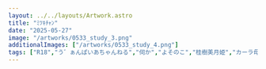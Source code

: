 ```yaml
---
layout: ../../layouts/Artwork.astro
title: "ﾐﾂｷﾁｬﾝ"
date: "2025-05-27"
image: "/artworks/0533_study_3.png"
additionalImages: ["/artworks/0533_study_4.png"]
tags: ["R18","う゛ぁんぱいあちゃんねる","伺か","よそのこ","桂樹美月姫","カーラ母","聖光院カーラ"]
---
```



